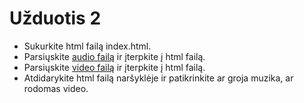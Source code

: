 # Užduotis 2

* Sukurkite html failą index.html.
* Parsiųskite [audio failą](https://storage.googleapis.com/learngueue-handbook/Media/breathing-exrcise.mp3) ir įterpkite į html failą.
* Parsiųskite [video failą](https://vjs.zencdn.net/v/oceans.mp4) ir įterpkite į html failą.
* Atdidarykite html failą naršyklėje ir patikrinkite ar groja muzika, ar rodomas video.
